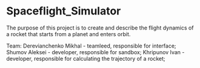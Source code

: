 # Spaceflight_Simulator
The purpose of this project is to create and describe the flight dynamics of a rocket that starts from a planet and enters orbit.

Team:
Derevianchenko Mikhal - teamleed, responsible for interface;
Shumov Aleksei - developer, responsible for sandbox;
Khripunov Ivan - developer, responsible for calculating the trajectory of a rocket;
